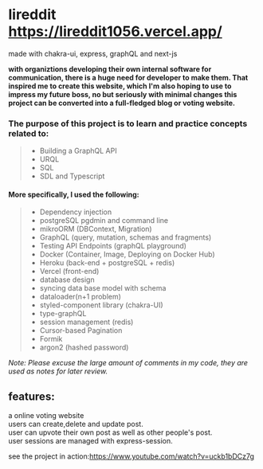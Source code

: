# lireddit https://lireddit1056.vercel.app/

made with chakra-ui, express, graphQL and next-js

**with organiztions developing their own internal software for communication, there is a huge need for developer to make them. That inspired me to create this website, which I'm also hoping to use to impress my future boss, no but seriously with minimal changes this project can be converted into a full-fledged blog or voting website.** 

### The purpose of this project is to learn and practice concepts related to:<br />
> * Building a GraphQL API
> * URQL
> * SQL
> * SDL and Typescript

#### More specifically, I used the following:
> * Dependency injection
> * postgreSQL pgdmin and command line
> * mikroORM (DBContext, Migration)
> * GraphQL (query, mutation, schemas and fragments)
> * Testing API Endpoints (graphQL playground)
> * Docker (Container, Image, Deploying on Docker Hub)
> * Heroku (back-end + postgreSQL + redis)
> * Vercel (front-end) 
> * database design 
> * syncing data base model with schema
> * dataloader(n+1 problem)
> * styled-component library (chakra-UI)  
> * type-graphQL
> * session management (redis)
> * Cursor-based Pagination
> * Formik
> * argon2 (hashed password)

_Note: Please excuse the large amount of comments in my code, they are used as notes for later review._

## features: <br />
a online voting website </br>
users can create,delete and update post. </br>
user can upvote their own post as well as other people's post. </br>
user sessions are managed with express-session.

see the project in action:https://www.youtube.com/watch?v=uckb1bDCz7g
